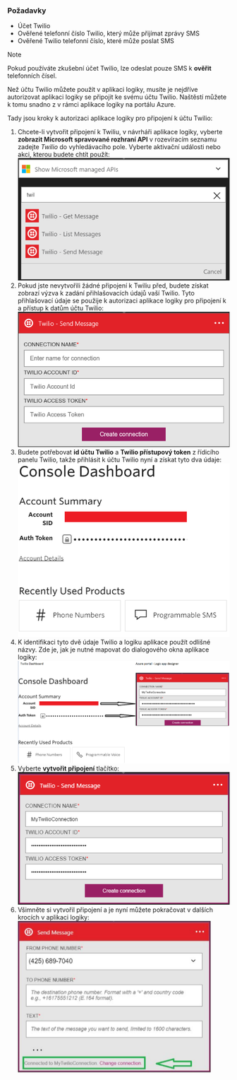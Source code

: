 ### <a name="prerequisites"></a>Požadavky
* Účet Twilio
* Ověřené telefonní číslo Twilio, který může přijímat zprávy SMS
* Ověřené Twilio telefonní číslo, které může poslat SMS

> [!NOTE]
> Pokud používáte zkušební účet Twilio, lze odeslat pouze SMS k **ověřit** telefonních čísel.  
> 
> 

Než účtu Twilio můžete použít v aplikaci logiky, musíte je nejdříve autorizovat aplikaci logiky se připojit ke svému účtu Twilio. Naštěstí můžete k tomu snadno z v rámci aplikace logiky na portálu Azure. 

Tady jsou kroky k autorizaci aplikace logiky pro připojení k účtu Twilio:

1. Chcete-li vytvořit připojení k Twiliu, v návrháři aplikace logiky, vyberte **zobrazit Microsoft spravované rozhraní API** v rozevíracím seznamu zadejte *Twilio* do vyhledávacího pole. Vyberte aktivační události nebo akci, kterou budete chtít použít:  
   ![](./media/connectors-create-api-twilio/twilio-0.png)
2. Pokud jste nevytvořili žádné připojení k Twiliu před, budete získat zobrazí výzva k zadání přihlašovacích údajů vaší Twilio. Tyto přihlašovací údaje se použije k autorizaci aplikace logiky pro připojení k a přístup k datům účtu Twilio:  
   ![](./media/connectors-create-api-twilio/twilio-1.png)  
3. Budete potřebovat **id účtu Twilio** a **Twilio přístupový token** z řídicího panelu Twilio, takže přihlásit k účtu Twilio nyní a získat tyto dva údaje:  
   ![](./media/connectors-create-api-twilio/twilio-2.png)  
4. K identifikaci tyto dvě údaje Twilio a logiku aplikace použít odlišné názvy. Zde je, jak je nutné mapovat do dialogového okna aplikace logiky: ![](./media/connectors-create-api-twilio/twilio-3.png)  
5. Vyberte **vytvořit připojení** tlačítko:  
   ![](./media/connectors-create-api-twilio/twilio-4.png)
6. Všimněte si vytvořil připojení a je nyní můžete pokračovat v dalších krocích v aplikaci logiky:  
   ![](./media/connectors-create-api-twilio/twilio-5.png)


